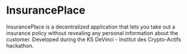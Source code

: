 # InsurancePlace
InsurancePlace is a decentralized application that lets you take out a insurance policy without revealing any personal information about the customer. Developed during the KS DeVinci - Institut des Crypto-Actifs hackathon.
